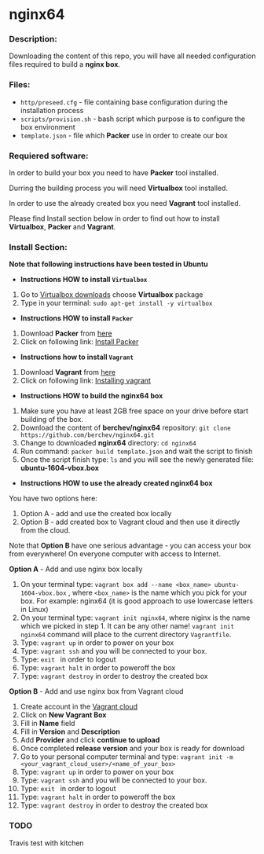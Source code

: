 # nginx64
### Description:
Downloading the content of this repo, you will have all needed configuration files required to build a **nginx box**.

### Files:
- `http/preseed.cfg` - file containing base configuration during the installation process
- `scripts/provision.sh` - bash script which purpose is to configure the box environment
- `template.json` - file which **Packer** use in order to create our box


### Requiered software:
In order to build your box you need to have **Packer** tool installed.

Durring the building process you will need  **Virtualbox** tool installed.

In order to use the already created box you need **Vagrant** tool installed.

Please find Install section below in order to find out how to install **Virtualbox**, **Packer** and **Vagrant**.



### Install Section:
**Note that following instructions have been tested in Ubuntu**

- **Instructions HOW to install `Virtualbox`**
1. Go to [Virtualbox downloads](https://www.virtualbox.org/wiki/Linux_Downloads) choose **Virtualbox** package
2. Type in your terminal: `sudo apt-get install -y virtualbox `

- **Instructions HOW to install `Packer`**
1. Download **Packer** from [here](https://www.packer.io/)
2. Click on following link: [Install Packer](https://www.packer.io/intro/getting-started/install.html) 

- **Instructions how to install `Vagrant`**
1. Download **Vagrant** from [here](https://www.vagrantup.com/downloads.html)
2. Click on following link: [Installing vagrant](https://www.vagrantup.com/docs/installation/)

- **Instructions HOW to build the nginx64 box**
1. Make sure you have at least 2GB free space on your drive before start building of the box.
2. Download the content of **berchev/nginx64** repository: `git clone https://github.com/berchev/nginx64.git`
3. Change to downloaded **nginx64** directory: `cd nginx64`
4. Run command: `packer build template.json` and wait the script to finish
5. Once the script finish type: `ls` and you will see the newly generated file: **ubuntu-1604-vbox.box**

- **Instructions HOW to use the already created nginx64 box**

You have two options here:
1. Option A - add and use the created box locally
2. Option B - add created box to Vagrant cloud and then use it directly from the cloud.

Note that **Option B** have one serious advantage - you can access your box from everywhere! On everyone computer with access to Internet.

**Option A** - Add and use nginx box locally
1. On your terminal type: `vagrant box add --name <box_name> ubuntu-1604-vbox.box` , where `<box_name>` is the name which you pick for your box. For example: nginx64 (it is good approach to use lowercase letters in Linux)
2. On your terminal type: `vagrant init nginx64`, where niginx is the name which we picked in step 1. 
It can be any other name!
`vagrant init nginx64` command will place to the current directory `Vagrantfile`.
3. Type: `vagrant up` in order to power on your box
4. Type: `vagrant ssh` and you will be connected to your box.
5. Type: `exit ` in order to logout
6. Type: `vagrant halt` in order to poweroff the box
7. Type: `vagrant destroy` in order to destroy the created box

**Option B** - Add and use nginx box from Vagrant cloud
1. Create account in the [Vagrant cloud](https://app.vagrantup.com/)
2. Click on **New Vagrant Box**
3. Fill in **Name** field
4. Fill in **Version** and **Description**
5. Add **Provider** and click **continue to upload**
6. Once completed **release version** and your box is ready for download
7. Go to your personal computer terminal and type: `vagrant init -m <your_vagrant_cloud_user>/<name_of_your_box>`
8. Type: `vagrant up` in order to power on your box
9. Type: `vagrant ssh` and you will be connected to your box.
10. Type: `exit ` in order to logout
11. Type: `vagrant halt` in order to poweroff the box
12. Type: `vagrant destroy` in order to destroy the created box

### TODO

Travis test with kitchen
